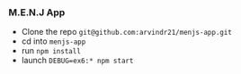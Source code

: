 ### M.E.N.J App

* Clone the repo `git@github.com:arvindr21/menjs-app.git`
* cd into `menjs-app`
* run `npm install`
* launch `DEBUG=ex6:* npm start`

